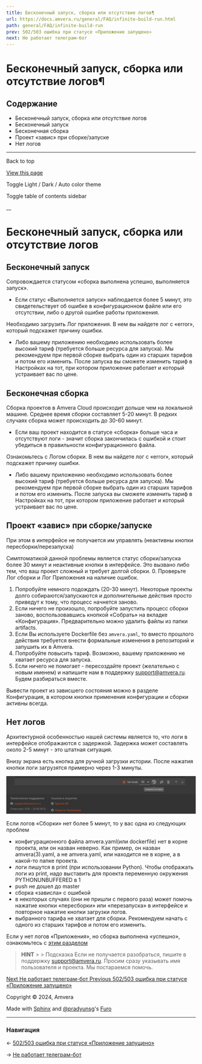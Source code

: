 ```yaml
---
title: Бесконечный запуск, сборка или отсутствие логов¶
url: https://docs.amvera.ru/general/FAQ/infinite-build-run.html
path: general/FAQ/infinite-build-run
prev: 502/503 ошибка при статусе «Приложение запущено»
next: Не работает телеграм-бот
---
```


# Бесконечный запуск, сборка или отсутствие логов¶

## Содержание

- Бесконечный запуск, сборка или отсутствие логов
- Бесконечный запуск
- Бесконечная сборка
- Проект «завис» при сборке/запуске
- Нет логов

---

Back to top

[ View this page ](<../../_sources/general/FAQ/infinite-build-run.md.txt> "View this page")

Toggle Light / Dark / Auto color theme

Toggle table of contents sidebar

__

# Бесконечный запуск, сборка или отсутствие логов

## Бесконечный запуск

Cопровождается статусом «сборка выполнена успешно, выполняется запуск».
* Если статус «Выполняется запуск» наблюдается более 5 минут, это свидетельствует об ошибке в конфигурационном файле или его отсутствии, либо о другой ошибке работы приложения.

Необходимо загрузить Лог приложения. В нем вы найдете лог с «error», который подскажет причину ошибки.
* Либо вашему приложению необходимо использовать более высокий тариф (требуется больше ресурса для запуска). Мы рекомендуем при первой сборке выбрать один из старших тарифов и потом его изменить. После запуска вы сможете изменить тариф в Настройках на тот, при котором приложение работает и который устраивает вас по цене.

## Бесконечная сборка

Сборка проектов в Amvera Cloud происходит дольше чем на локальной машине. Среднее время сборки составляет 5-20 минут. В редких случаях сборка может происходить до 30-60 минут.
* Если ваш проект находится в статусе «сборка» больше часа и отсутствуют логи - значит сборка закончилась с ошибкой и стоит убедиться в правильности конфигурационного файла.

Ознакомьтесь с Логом сборки. В нем вы найдете лог с «error», который подскажет причину ошибки.
* Либо вашему приложению необходимо использовать более высокий тариф (требуется больше ресурса для запуска). Мы рекомендуем при первой сборке выбрать один из старших тарифов и потом его изменить. После запуска вы сможете изменить тариф в Настройках на тот, при котором приложение работает и который устраивает вас по цене.

## Проект «завис» при сборке/запуске

При этом в интерфейсе не получается им управлять (неактивны кнопки пересборки/перезапуска)

Симптоматикой данной проблемы является статус сборки/запуска более 30 минут и неактивные кнопки в интерфейсе. Это вызвано либо тем, что ваш проект сложный и требует долгой сборки.
0. Проверьте Лог сборки и Лог Приложения на наличие ошибок.
1. Попробуйте немного подождать (20-30 минут). Некоторые проекты долго собираются/запускаются и дополнительные действия просто приведут к тому, что процесс начнется заново.
2. Если ничего не произошло, попробуйте запустить процесс сборки заново, воспользовавшись кнопкой «Собрать» на вкладке «Конфигурация». Предварительно можно удалить файлы из папки artifacts.
3. Если Вы используете Dockerfile без ``amvera.yaml``, то вместо прошлого действия требуется внести формальные изменения в репозиторий и запушить их в Amvera.
4. Попробуйте повысить тариф. Возможно, вашему приложению не хватает ресурса для запуска.
5. Если ничего не помогает - пересоздайте проект (желательно с новым именем) и напишите нам в поддержку support@amvera.ru. Будем разбираться вместе.

Вывести проект из зависшего состояния можно в разделе Конфигурация, в котором кнопки применения конфигурации и сборки активны всегда.

## Нет логов

Архитектурной особенностью нашей системы является то, что логи в интерфейсе отображаются с задержкой. Задержка может составлять около 2-5 минут - это штатная ситуация.

Внизу экрана есть кнопка для ручной загрузки истории. После нажатия кнопки логи загрузятся примерно через 1-3 минуты.

![quick-start2](images/load_logs_1.png)

Если логов «Сборки» нет более 5 минут, то у вас одна из следующих проблем
* конфигурационного файла amvera.yaml(или dockerfile) нет в корне проекта, или он назван неверно. Как пример, он назван amvera(3).yaml, а не amvera.yaml, или находится не в корне, а в какой-то папке проекта.
* логи пишутся в print (при использовании Python). Чтобы отображать логи из print, надо выставить для проекта переменную окружения PYTHONUNBUFFERED в 1
* push не дошел до master
* сборка «зависла» с ошибкой
* в некоторых случаях (они не пришли с первого раза) может помочь нажатие кнопки «пересборки» или «перезапуска» в интерфейсе и повторное нажатие кнопки загрузки логов.
* выбранного тарифа не хватает для сборки. Рекомендуем начать с одного из старших тарифов и потом его изменить.

Если у нет логов «Приложения», но сборка выполнена «успешно», ознакомьтесь с [этим разделом](<502-503-error.html>)

> **HINT** > > Подсказка Если не получается разобраться, пишите в поддержку support@amvera.ru. Просим сразу указывать имя пользователя и проекта. Мы постараемся помочь. 

[ Next Не работает телеграм-бот ](<tgbot.html>) [ Previous 502/503 ошибка при статусе «Приложение запущено» ](<502-503-error.html>)

Copyright © 2024, Amvera 

Made with [Sphinx](<https://www.sphinx-doc.org/>) and [@pradyunsg](<https://pradyunsg.me>)'s [Furo](<https://github.com/pradyunsg/furo>)


---

### Навигация

← [502/503 ошибка при статусе «Приложение запущено»](https://docs.amvera.ru/502-503-error.html)

→ [Не работает телеграм-бот](https://docs.amvera.ru/tgbot.html)

